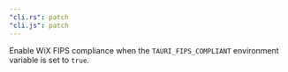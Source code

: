```yaml
---
"cli.rs": patch
"cli.js": patch
---
```


Enable WiX FIPS compliance when the `TAURI_FIPS_COMPLIANT` environment variable is set to `true`.

